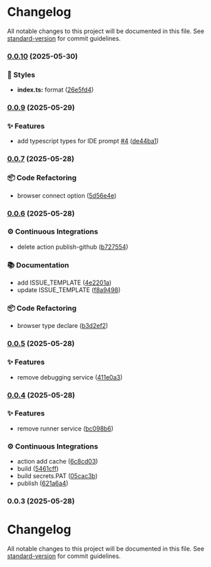# Changelog

All notable changes to this project will be documented in this file. See [standard-version](https://github.com/conventional-changelog/standard-version) for commit guidelines.

### [0.0.10](https://github.com/scrapeless-ai/scrapeless-sdk-node/compare/v0.0.9...v0.0.10) (2025-05-30)

### 💎 Styles

- **index.ts:** format ([26e5fd4](https://github.com/scrapeless-ai/scrapeless-sdk-node/commit/26e5fd483f3baadaabae705a8b2a9e0c0045c620))

### [0.0.9](https://github.com/scrapeless-ai/scrapeless-sdk-node/compare/v0.0.7...v0.0.9) (2025-05-29)

### ✨ Features

- add typescript types for IDE prompt [#4](https://github.com/scrapeless-ai/scrapeless-sdk-node/issues/4) ([de44ba1](https://github.com/scrapeless-ai/scrapeless-sdk-node/commit/de44ba1d663f94df3942cde49a417024c8201c0a))

### [0.0.7](https://github.com/scrapeless-ai/scrapeless-sdk-node/compare/v0.0.6...v0.0.7) (2025-05-28)

### 📦 Code Refactoring

- browser connect option ([5d56e4e](https://github.com/scrapeless-ai/scrapeless-sdk-node/commit/5d56e4eeee43f7d153580daff324fd79327f4d39))

### [0.0.6](https://github.com/scrapeless-ai/scrapeless-sdk-node/compare/v0.0.5...v0.0.6) (2025-05-28)

### ⚙️ Continuous Integrations

- delete action publish-github ([b727554](https://github.com/scrapeless-ai/scrapeless-sdk-node/commit/b727554efbbe96d28ce39b094bc51f22c04c6e96))

### 📚 Documentation

- add ISSUE_TEMPLATE ([4e2201a](https://github.com/scrapeless-ai/scrapeless-sdk-node/commit/4e2201a3be83e0e0327be8f910b8cb7b60b12d54))
- update ISSUE_TEMPLATE ([f8a9498](https://github.com/scrapeless-ai/scrapeless-sdk-node/commit/f8a94985253364f97a3b3d702f1af212159f4f55))

### 📦 Code Refactoring

- browser type declare ([b3d2ef2](https://github.com/scrapeless-ai/scrapeless-sdk-node/commit/b3d2ef2d4889113584d1d4c1e393fd2303747592))

### [0.0.5](https://github.com/scrapeless-ai/scrapeless-sdk-node/compare/v0.0.4...v0.0.5) (2025-05-28)

### ✨ Features

- remove debugging service ([411e0a3](https://github.com/scrapeless-ai/scrapeless-sdk-node/commit/411e0a3ea5f611a46b51bc45b4abc3edcc5afd88))

### [0.0.4](https://github.com/scrapeless-ai/scrapeless-sdk-node/compare/v0.0.3...v0.0.4) (2025-05-28)

### ✨ Features

- remove runner service ([bc098b6](https://github.com/scrapeless-ai/scrapeless-sdk-node/commit/bc098b62492362e3750a40dc2e71fca5a0bd06e0))

### ⚙️ Continuous Integrations

- action add cache ([6c8cd03](https://github.com/scrapeless-ai/scrapeless-sdk-node/commit/6c8cd0367398a01c66052d5422edaa1607e106ec))
- build ([5461cff](https://github.com/scrapeless-ai/scrapeless-sdk-node/commit/5461cff6ff2f549cbad66dd964869bad83793968))
- build secrets.PAT ([05cac3b](https://github.com/scrapeless-ai/scrapeless-sdk-node/commit/05cac3bec8aff3f626996d34735fbdb87545080c))
- publish ([621a6a4](https://github.com/scrapeless-ai/scrapeless-sdk-node/commit/621a6a4f0c9788a4e8fb848c67e12f23853ccba1))

### 0.0.3 (2025-05-28)

# Changelog

All notable changes to this project will be documented in this file. See [standard-version](https://github.com/conventional-changelog/standard-version) for commit guidelines.
